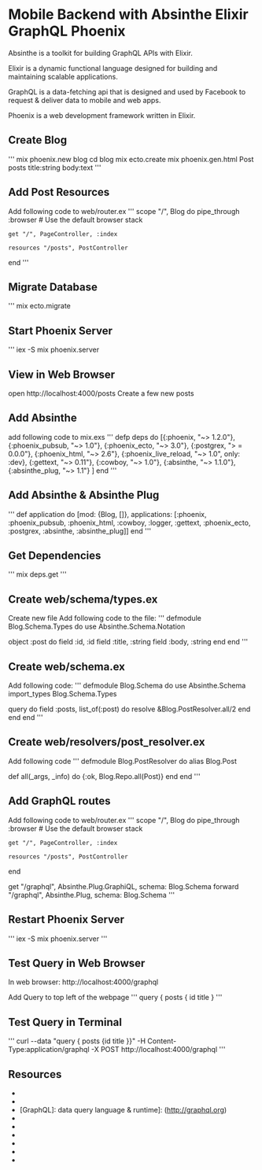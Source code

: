 # Mobile Backend with Absinthe Elixir GraphQL Phoenix #

Absinthe is a toolkit for building GraphQL APIs with Elixir.

Elixir is a dynamic functional language designed for building and maintaining scalable applications.

GraphQL is a data-fetching api that is designed and used by Facebook to request & deliver data to mobile and web apps.

Phoenix is a web development framework written in Elixir. 

## Create Blog ##
'''
mix phoenix.new blog
cd blog
mix ecto.create
mix phoenix.gen.html Post posts title:string body:text
'''

## Add Post Resources ##
Add following code to web/router.ex
'''
scope "/", Blog do
    pipe_through :browser # Use the default browser stack
 
    get "/", PageController, :index
 
    resources "/posts", PostController
  end
'''
  
## Migrate Database ##
'''
mix ecto.migrate

## Start Phoenix Server ##
'''
iex -S mix phoenix.server

## View in Web Browser ##
open http://localhost:4000/posts
Create a few new posts

## Add Absinthe ##
add following code to mix.exs
'''
  defp deps do
    [{:phoenix, "~> 1.2.0"},
     {:phoenix_pubsub, "~> 1.0"},
     {:phoenix_ecto, "~> 3.0"},
     {:postgrex, "> = 0.0.0"},
     {:phoenix_html, "~> 2.6"},
     {:phoenix_live_reload, "~> 1.0", only: :dev},
     {:gettext, "~> 0.11"},
     {:cowboy, "~> 1.0"},
     {:absinthe, "~> 1.1.0"},
     {:absinthe_plug, "~> 1.1"}
    ]
  end
'''

## Add Absinthe & Absinthe Plug ##
'''
 def application do
    [mod: {Blog, []},
     applications: [:phoenix, :phoenix_pubsub, :phoenix_html, :cowboy, :logger, :gettext,
                    :phoenix_ecto, :postgrex, :absinthe, :absinthe_plug]]
  end
'''

## Get Dependencies ##
'''
mix deps.get
'''

## Create web/schema/types.ex ##
Create new file 
Add following code to the file:
'''
defmodule Blog.Schema.Types do
  use Absinthe.Schema.Notation
 
  object :post do
    field :id, :id
    field :title, :string
    field :body, :string
  end
end
'''

## Create web/schema.ex ##
Add following code:
'''
defmodule Blog.Schema do
  use Absinthe.Schema
  import_types Blog.Schema.Types
 
  query do
    field :posts, list_of(:post) do
      resolve &amp;Blog.PostResolver.all/2
    end
  end
end
'''

## Create web/resolvers/post_resolver.ex ##
Add following code
'''
defmodule Blog.PostResolver do
  alias Blog.Post
  
  def all(_args, _info) do
    {:ok, Blog.Repo.all(Post)}
  end
end
'''

## Add GraphQL routes ##
Add following code to web/router.ex
'''
  scope "/", Blog do
    pipe_through :browser # Use the default browser stack
 
    get "/", PageController, :index
 
    resources "/posts", PostController
 
  end
 
  get "/graphql", Absinthe.Plug.GraphiQL, schema: Blog.Schema
  forward "/graphql", Absinthe.Plug, schema: Blog.Schema
'''

## Restart Phoenix Server ##
'''
iex -S mix phoenix.server
'''

## Test Query in Web Browser ##
In web browser: http://localhost:4000/graphql

Add Query to top left of the webpage 
'''
query {
    posts {
      id
     title
   }
'''

## Test Query in Terminal ##
'''
curl --data "query { posts {id title }}" -H Content-Type:application/graphql -X POST http://localhost:4000/graphql
'''

## Resources ##
- [Absinthe  GraphQL & Elixir]: (http://absinthe-graphql.org)
- [GraphQL: A data query language]: (https://code.facebook.com/posts/1691455094417024/graphql-a-data-query-language/) 
- [GraphQL]: data query language & runtime]: (http://graphql.org)
- [Phoenix Framework]: (http://www.phoenixframework.org/docs/up-and-running) 
- [Elixir]: (http://elixir-lang.org) 
- [Absinthe]: (https://hexdocs.pm/absinthe/Absinthe.html) 
- [Ecto]: (http://hexdocs.pm/ecto)
- [Phoenix]: (http://hexdocs.pm/phoenix) 
- [Plug]: (http://hexdocs.pm/plug)
